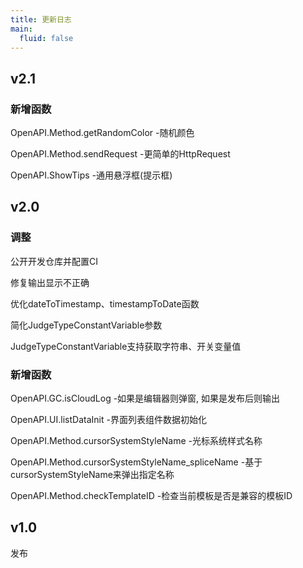 ```yaml
---
title: 更新日志
main:
  fluid: false
---
```


## v2.1

### 新增函数

OpenAPI.Method.getRandomColor -随机颜色

OpenAPI.Method.sendRequest -更简单的HttpRequest

OpenAPI.ShowTips -通用悬浮框(提示框)

## v2.0

### 调整

公开开发仓库并配置CI

修复输出显示不正确

优化dateToTimestamp、timestampToDate函数

简化JudgeTypeConstantVariable参数

JudgeTypeConstantVariable支持获取字符串、开关变量值

### 新增函数

OpenAPI.GC.isCloudLog -如果是编辑器则弹窗, 如果是发布后则输出

OpenAPI.UI.listDataInit -界面列表组件数据初始化

OpenAPI.Method.cursorSystemStyleName -光标系统样式名称

OpenAPI.Method.cursorSystemStyleName_spliceName -基于cursorSystemStyleName来弹出指定名称

OpenAPI.Method.checkTemplateID -检查当前模板是否是兼容的模板ID

## v1.0

发布